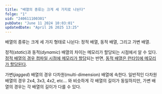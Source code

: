 ```yaml
---
title: "배열의 종류는 크게 세 가지로 나뉜다"
folge: "1"
uid: "240611100301"
pubDate: "June 11 2024 10:03:01"
updatedDate: "April 26 2025 13:25"
---
```


배열의 종류는 크게 세 가지 형태로 나뉜다: 정적 배열, 동적 배열, 그리고 가변 배열.

정적(*static*)과 동적(*dynamic*) 배열의 차이는 메모리가 할당되는 시점에서 알 수 있다. [정적 배열의 경우 컴파일 시점에 메모리가 할당](/note/240611103553)되는 반면, [동적 배열은 런타임에 메모리가 할당된다](/note/250101052312).

가변(*jagged*) 배열의 경우 다차원(multi-dimension) 배열에 속한다. 일반적인 다차원 배열의 경우 2x4, 3x3, 4x2, etc... 와 비슷하게 각 배열의 길이가 동일하지만, 가변 배열의 경우는 각 배열의 길이가 다를 수 있다.